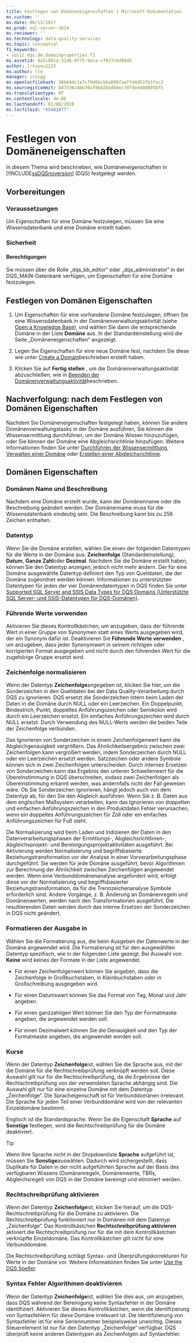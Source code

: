 ```yaml
---
title: Festlegen von Domäneneigenschaften | Microsoft-Dokumentation
ms.custom: ''
ms.date: 06/13/2017
ms.prod: sql-server-2014
ms.reviewer: ''
ms.technology: data-quality-services
ms.topic: conceptual
f1_keywords:
- sql12.dqs.dm.domainproperties.f1
ms.assetid: 8a3c88ca-31d6-4f75-9aca-cf027c6d9845
author: lrtoyou1223
ms.author: lle
manager: craigg
ms.openlocfilehash: 38b04dc1e7cf9d6bcb6a098faaffd4d53fb1fac3
ms.sourcegitcommit: b87d36c46b39af8b929ad94ec707dee8800950f5
ms.translationtype: MT
ms.contentlocale: de-DE
ms.lasthandoff: 02/08/2020
ms.locfileid: "65481077"
---
```

# <a name="set-domain-properties"></a>Festlegen von Domäneneigenschaften
  In diesem Thema wird beschrieben, wie Domäneneigenschaften in [!INCLUDE[ssDQSnoversion](../includes/ssdqsnoversion-md.md)] (DQS) festgelegt werden.  
  
##  <a name="BeforeYouBegin"></a> Vorbereitungen  
  
###  <a name="Prerequisites"></a> Voraussetzungen  
 Um Eigenschaften für eine Domäne festzulegen, müssen Sie eine Wissensdatenbank und eine Domäne erstellt haben.  
  
###  <a name="Security"></a> Sicherheit  
  
####  <a name="Permissions"></a> Berechtigungen  
 Sie müssen über die Rolle „dqs_kb_editor“ oder „dqs_administrator“ in der DQS_MAIN-Datenbank verfügen, um Eigenschaften für eine Domäne festzulegen.  
  
##  <a name="Set"></a>Festlegen von Domänen Eigenschaften  
  
1.  Um Eigenschaften für eine vorhandene Domäne festzulegen, öffnen Sie eine Wissensdatenbank in der Domänenverwaltungsaktivität (siehe [Open a Knowledge Base](../../2014/data-quality-services/open-a-knowledge-base.md)), und wählen Sie dann die entsprechende Domäne in der Liste **Domäne** aus. In der Standardeinstellung wird die Seite „Domäneneigenschaften“ angezeigt.  
  
2.  Legen Sie Eigenschaften für eine neue Domäne fest, nachdem Sie diese wie unter [Create a Domain](../../2014/data-quality-services/create-a-domain.md)beschrieben erstellt haben.  
  
3.  Klicken Sie auf **Fertig stellen** , um die Domänenverwaltungsaktivität abzuschließen, wie in [Beenden der Domänenverwaltungsaktivität](../../2014/data-quality-services/end-the-domain-management-activity.md)beschrieben.  
  
##  <a name="FollowUp"></a>Nachverfolgung: nach dem Festlegen von Domänen Eigenschaften  
 Nachdem Sie Domäneneigenschaften festgelegt haben, können Sie andere Domänenverwaltungstasks in der Domäne ausführen, Sie können die Wissensermittlung durchführen, um der Domäne Wissen hinzuzufügen, oder Sie können der Domäne eine Abgleichsrichtlinie hinzufügen. Weitere Informationen finden Sie unter [Durchführen der Wissensermittlung](../../2014/data-quality-services/perform-knowledge-discovery.md), [Verwalten einer Domäne](../../2014/data-quality-services/managing-a-domain.md) oder [Erstellen einer Abgleichsrichtlinie](../../2014/data-quality-services/create-a-matching-policy.md).  
  
##  <a name="Properties"></a>Domänen Eigenschaften  
  
###  <a name="Name"></a>Domänen Name und Beschreibung  
 Nachdem eine Domäne erstellt wurde, kann der Domänenname oder die Beschreibung geändert werden. Der Domänenname muss für die Wissensdatenbank eindeutig sein. Die Beschreibung kann bis zu 256 Zeichen enthalten.  
  
###  <a name="Type"></a>Datentyp  
 Wenn Sie die Domäne erstellen, wählen Sie einen der folgenden Datentypen für die Werte in der Domäne aus: **Zeichenfolge** (Standardeinstellung), **Datum**, **Ganze Zahl**oder **Dezimal**. Nachdem Sie die Domäne erstellt haben, können Sie den Datentyp anzeigen, jedoch nicht mehr ändern. Der für eine Domäne ausgewählte Datentyp definiert den Typ von Quelldaten, die der Domäne zugeordnet werden können. Informationen zu unterstützten Datentypen für jeden der vier Domänendatentypen in DQS finden Sie unter [Supported SQL Server and SSIS Data Types for DQS Domains (Unterstützte SQL Server- und SSIS-Datentypen für DQS-Domänen)](../../2014/data-quality-services/supported-sql-server-and-ssis-data-types-for-dqs-domains.md).  
  
###  <a name="Leading"></a>Führende Werte verwenden  
 Aktivieren Sie dieses Kontrollkästchen, um anzugeben, dass der führende Wert in einer Gruppe von Synonymen statt eines Werts ausgegeben wird, der ein Synonym dafür ist. Deaktivieren Sie **Führende Werte verwenden** , um anzugeben, dass jeder Synonymwert in seinem richtigen oder korrigierten Format ausgegeben und nicht durch den führenden Wert für die zugehörige Gruppe ersetzt wird.  
  
###  <a name="Normalize"></a>Zeichenfolge normalisieren  
 Wenn der Datentyp **Zeichenfolge**angegeben ist, klicken Sie hier, um die Sonderzeichen in den Quelldaten bei der Data Quality-Verarbeitung durch DQS zu ignorieren. DQS ersetzt die Sonderzeichen intern beim Laden der Daten in die Domäne durch NULL oder ein Leerzeichen. Ein Doppelpunkt, Bindestrich, Punkt, doppeltes Anführungszeichen oder Semikolon wird durch ein Leerzeichen ersetzt. Ein einfaches Anführungszeichen wird durch NULL ersetzt. Durch Verwendung des NULL-Werts werden die beiden Teile der Zeichenfolge verbunden.  
  
 Das Ignorieren von Sonderzeichen in einem Zeichenfolgenwert kann die Abgleichgenauigkeit vergrößern. Das Ähnlichkeitsergebnis zwischen zwei Zeichenfolgen kann vergrößert werden, indem Sonderzeichen durch NULL oder ein Leerzeichen ersetzt werden. Satzzeichen oder andere Symbole können sich in zwei Zeichenfolgen unterscheiden. Durch internes Ersetzen von Sonderzeichen kann das Ergebnis den unteren Schwellenwert für die Übereinstimmung in DQS überschreiten, sodass zwei Zeichenfolgen als Übereinstimmung erkannt werden, was andernfalls nicht der Fall gewesen wäre. Ob Sie Sonderzeichen ignorieren, hängt jedoch auch von dem Datentyp ab, für den Sie den Abgleich ausführen. Wenn Sie z. B. Daten aus dem englischen Maßsystem verarbeiten, kann das Ignorieren von doppelten und einfachen Anführungszeichen in den Produktdaten Fehler verursachen, wenn ein doppeltes Anführungszeichen für Zoll oder ein einfaches Anführungszeichen für Fuß steht.  
  
 Die Normalisierung wird beim Laden und Indizieren der Daten in den Datenverarbeitungsphasen der Ermittlungs-, Abgleichsrichtlinien-, Abgleichsprojekt- und Bereinigungsprojektaktivitäten ausgeführt. Bei Aktivierung werden Normalisierung und begriffsbasierte Beziehungstransformation vor der Analyse in einer Vorverarbeitungsphase durchgeführt. Sie werden für jede Domäne ausgeführt, bevor Algorithmen zur Berechnung der Ähnlichkeit zwischen Zeichenfolgen angewendet werden. Wenn eine Verbunddomänenanalyse angefordert wird, erfolgt diese vor der Normalisierung und begriffsbasierter Beziehungstransformation, da für die Trennzeichenanalyse Symbole erforderlich sind. Andere Vorgänge, z. B. Änderung an Domänenregeln und Domänenwerten, werden nach den Transformationen ausgeführt. Die resultierenden Daten werden durch das interne Ersetzen der Sonderzeichen in DQS nicht geändert.  
  
###  <a name="Format"></a>Formatieren der Ausgabe in  
 Wählen Sie die Formatierung aus, die beim Ausgeben der Datenwerte in der Domäne angewendet wird. Die Formatierung ist für den ausgewählten Datentyp spezifisch, wie in der folgenden Liste gezeigt. Bei Auswahl von **Keine** wird keines der Formate in der Liste angewendet.  
  
-   Für einen Zeichenfolgenwert können Sie angeben, dass die Zeichenfolge in Großbuchstaben, in Kleinbuchstaben oder in Großschreibung ausgegeben wird.  
  
-   Für einen Datumswert können Sie das Format von Tag, Monat und Jahr angeben.  
  
-   Für einen ganzzahligen Wert können Sie den Typ der Formatmaske angeben, die angewendet werden soll.  
  
-   Für einen Dezimalwert können Sie die Genauigkeit und den Typ der Formatmaske angeben, die angewendet werden soll.  
  
###  <a name="Language"></a>Kurse  
 Wenn der Datentyp **Zeichenfolge**ist, wählen Sie die Sprache aus, mit der die Domäne für die Rechtschreibprüfung verknüpft werden soll. Diese Auswahl gilt nur für die Rechtschreibprüfung, da die Ergebnisse der Rechtschreibprüfung von der verwendeten Sprache abhängig sind. Die Auswahl gilt nur für eine einzelne Domäne mit dem Datentyp „Zeichenfolge“. Die Spracheigenschaft ist für Verbunddomänen irrelevant. Die Sprache für jeden Teil einer Verbunddomäne wird von der relevanten Einzeldomäne bestimmt.  
  
 Englisch ist die Standardsprache. Wenn Sie die Eigenschaft **Sprache** auf **Sonstige** festlegen, wird die Rechtschreibprüfung für die Domäne deaktiviert.  
  
> [!TIP]  
>  Wenn Ihre Sprache nicht in der Dropdownliste **Sprache** aufgeführt ist, müssen Sie **Sonstige**auswählen. Dadurch wird sichergestellt, dass Duplikate für Daten in der nicht aufgeführten Sprache auf der Basis des verfügbaren Wissens (Domänenregeln, Domänenwerte, TBRs, Abgleichsregel) von DQS in der Domäne bereinigt und eliminiert werden.  
  
###  <a name="Speller"></a>Rechtschreibprüfung aktivieren  
 Wenn der Datentyp **Zeichenfolge**ist, klicken Sie hierauf, um die DQS-Rechtschreibprüfung für die Domäne zu aktivieren. Die Rechtschreibprüfung funktioniert nur in Domänen mit dem Datentyp „Zeichenfolge“. Das Kontrollkästchen **Rechtschreibprüfung aktivieren** aktiviert die Rechtschreibprüfung nur für die mit dem Kontrollkästchen verknüpfte Einzeldomäne. Das Kontrollkästchen gilt nicht für eine Verbunddomäne.  
  
 Die Rechtschreibprüfung schlägt Syntax- und Überprüfungskorrekturen für Werte in der Domäne vor. Weitere Informationen finden Sie unter [Use the DQS Speller](../../2014/data-quality-services/use-the-dqs-speller.md).  
  
###  <a name="Syntax"></a>Syntax Fehler Algorithmen deaktivieren  
 Wenn der Datentyp **Zeichenfolge**ist, wählen Sie dies aus, um anzugeben, dass DQS während der Bereinigung keine Syntaxfehler in der Domäne identifiziert. Aktivieren Sie dieses Kontrollkästchen, wenn die Identifizierung von Syntaxfehlern für diese Domäne irrelevant ist. Die Identifizierung von Syntaxfehler ist für eine Seriennummer beispielsweise unwichtig. Dieses Steuerelement ist nur für den Datentyp „Zeichenfolge“ verfügbar. DQS überprüft keine anderen Datentypen als Zeichenfolgen auf Syntaxfehler.  
  
  
